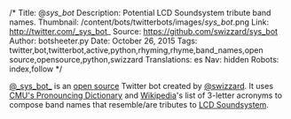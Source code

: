 /*
Title: @_sys_bot_
Description: Potential LCD Soundsystem tribute band names.
Thumbnail: /content/bots/twitterbots/images/_sys_bot_.png
Link: http://twitter.com/_sys_bot_
Source: https://github.com/swizzard/sys_bot
Author: botsheeter.py
Date: October 26, 2015
Tags: twitter,bot,twitterbot,active,python,rhyming,rhyme,band_names,open source,opensource,python,swizzard
Translations: es
Nav: hidden
Robots: index,follow
*/

[@\_sys\_bot\_](https://twitter.com/_sys_bot_) is an [open source](https://github.com/swizzard/sys_bot) Twitter bot created by [@swizzard](http://twitter.com/swizzard). It uses [CMU's Pronouncing Dictionary](http://www.speech.cs.cmu.edu/cgi-bin/cmudict) and [Wikipedia](https://www.wikipedia.org/)'s list of 3-letter acronyms to compose band names that resemble/are tributes to [LCD Soundsystem](https://en.wikipedia.org/wiki/LCD_Soundsystem).
